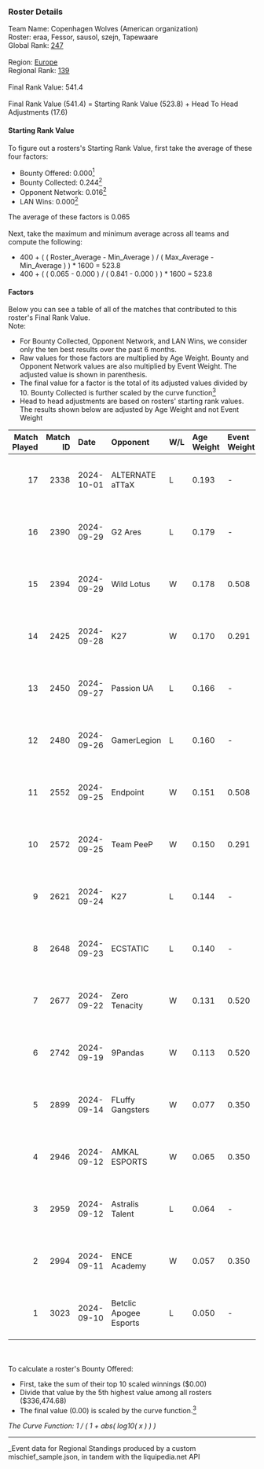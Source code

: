 ### Roster Details<br />
Team Name: Copenhagen Wolves (American organization)<br />
Roster: eraa, Fessor, sausol, szejn, Tapewaare<br />
Global Rank: [247](../../standings_global_2025_03_01.md)<br />
<br />
Region: [Europe]( ../../standings_europe_2025_03_01.md)<br />
Regional Rank: [139]( ../../standings_europe_2025_03_01.md)<br />
<br />
Final Rank Value:  541.4<br />
<br />
Final Rank Value (541.4) = Starting Rank Value (523.8) + Head To Head Adjustments (17.6)<br />

#### Starting Rank Value<br />
To figure out a rosters's Starting Rank Value, first take the average of these four factors:<br />
- Bounty Offered: 0.000[<sup>1</sup>](#table2)
- Bounty Collected: 0.244[<sup>2</sup>](#table1)
- Opponent Network: 0.016[<sup>2</sup>](#table1)
- LAN Wins: 0.000[<sup>2</sup>](#table1)

The average of these factors is 0.065<br />
<br />
Next, take the maximum and minimum average across all teams and compute the following:<br />
- 400 + ( ( Roster_Average - Min_Average ) / ( Max_Average - Min_Average ) ) * 1600 = 523.8
- 400 + ( ( 0.065 - 0.000 ) / ( 0.841 - 0.000 ) ) * 1600 = 523.8


#### Factors<br />
Below you can see a table of all of the matches that contributed to this roster's Final Rank Value.<br />
Note:<br />

- For Bounty Collected, Opponent Network, and LAN Wins, we consider only the ten best results over the past 6 months.
- Raw values for those factors are multiplied by Age Weight. Bounty and Opponent Network values are also multiplied by Event Weight. The adjusted value is shown in parenthesis.
- The final value for a factor is the total of its adjusted values divided by 10. Bounty Collected is further scaled by the curve function[<sup>3</sup>](#curveFunction)
- Head to head adjustments are based on rosters' starting rank values. The results shown below are adjusted by Age Weight and not Event Weight
<span id="table1"></span><br />


| Match Played | Match ID | Date       | Opponent               | W/L | Age Weight | Event Weight | Bounty Collected | Opponent Network | LAN Wins  | H2H Adj. | Roster                                 |
| -: | -: | :- | :- | :- | :- | :- | :- | :- | :- | -: | :- |
|           17 |     2338 | 2024-10-01 | ALTERNATE aTTaX        | L   | 0.193      | -            | -                | -                | -         |    -0.82 | eraa, Fessor, sausol, szejn, Tapewaare |
|           16 |     2390 | 2024-09-29 | G2 Ares                | L   | 0.179      | -            | -                | -                | -         |    -2.82 | eraa, Fessor, sausol, szejn, Tapewaare |
|           15 |     2394 | 2024-09-29 | Wild Lotus             | W   | 0.178      | 0.508        | 0.001 (0.000)    | 0.462 (0.042)    | 0 (0.000) |     4.45 | eraa, Fessor, sausol, szejn, Tapewaare |
|           14 |     2425 | 2024-09-28 | K27                    | W   | 0.170      | 0.291        | 0.004 (0.000)    | 0.139 (0.007)    | 0 (0.000) |     3.83 | eraa, Fessor, sausol, szejn, Tapewaare |
|           13 |     2450 | 2024-09-27 | Passion UA             | L   | 0.166      | -            | -                | -                | -         |    -0.17 | eraa, Fessor, sausol, szejn, Tapewaare |
|           12 |     2480 | 2024-09-26 | GamerLegion            | L   | 0.160      | -            | -                | -                | -         |    -1.46 | eraa, Fessor, sausol, szejn, Tapewaare |
|           11 |     2552 | 2024-09-25 | Endpoint               | W   | 0.151      | 0.508        | 0.009 (0.001)    | 0.233 (0.018)    | 0 (0.000) |     3.70 | eraa, Fessor, sausol, szejn, Tapewaare |
|           10 |     2572 | 2024-09-25 | Team PeeP              | W   | 0.150      | 0.291        | 0.000 (0.000)    | 0.002 (0.000)    | 0 (0.000) |     2.07 | eraa, Fessor, sausol, szejn, Tapewaare |
|            9 |     2621 | 2024-09-24 | K27                    | L   | 0.144      | -            | -                | -                | -         |    -1.28 | eraa, Fessor, sausol, szejn, Tapewaare |
|            8 |     2648 | 2024-09-23 | ECSTATIC               | L   | 0.140      | -            | -                | -                | -         |    -0.44 | eraa, Fessor, sausol, szejn, Tapewaare |
|            7 |     2677 | 2024-09-22 | Zero Tenacity          | W   | 0.131      | 0.520        | 0.026 (0.002)    | 0.507 (0.035)    | 0 (0.000) |     3.60 | eraa, Fessor, sausol, szejn, Tapewaare |
|            6 |     2742 | 2024-09-19 | 9Pandas                | W   | 0.113      | 0.520        | 0.084 (0.005)    | 0.560 (0.033)    | 0 (0.000) |     3.37 | eraa, Fessor, sausol, szejn, Tapewaare |
|            5 |     2899 | 2024-09-14 | FLuffy Gangsters       | W   | 0.077      | 0.350        | 0.005 (0.000)    | 0.419 (0.011)    | 0 (0.000) |     1.79 | eraa, Fessor, sausol, szejn, Tapewaare |
|            4 |     2946 | 2024-09-12 | AMKAL ESPORTS          | W   | 0.065      | 0.350        | 0.000 (0.000)    | 0.407 (0.009)    | 0 (0.000) |     1.36 | eraa, Fessor, sausol, szejn, Tapewaare |
|            3 |     2959 | 2024-09-12 | Astralis Talent        | L   | 0.064      | -            | -                | -                | -         |    -0.50 | eraa, Fessor, sausol, szejn, Tapewaare |
|            2 |     2994 | 2024-09-11 | ENCE Academy           | W   | 0.057      | 0.350        | 0.009 (0.000)    | 0.230 (0.005)    | 0 (0.000) |     1.45 | eraa, Fessor, sausol, szejn, Tapewaare |
|            1 |     3023 | 2024-09-10 | Betclic Apogee Esports | L   | 0.050      | -            | -                | -                | -         |    -0.48 | eraa, Fessor, sausol, szejn, Tapewaare |

<br />
<span id="table2"></span><br />
To calculate a roster's Bounty Offered:<br />

- First, take the sum of their top 10 scaled winnings ($0.00)
- Divide that value by the 5th highest value among all rosters ($336,474.68)
- The final value (0.00) is scaled by the curve function.[<sup>3</sup>](#curveFunction)

<span id="curveFunction"></span>_The Curve Function: 1 / ( 1 + abs( log10( x ) ) )_<br />

---
_Event data for Regional Standings produced by a custom mischief_sample.json, in tandem with the liquipedia.net API<br />
